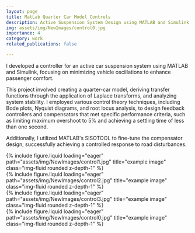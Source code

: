 ```yaml
---
layout: page
title: MatLab Quarter Car Model Controls
description: Active Suspension System Design using MATLAB and Simulink
img: assets/img/NewImages/control0.jpg
importance: 4
category: work
related_publications: false

---
```

I developed a controller for an active car suspension system using MATLAB and Simulink, focusing on minimizing vehicle oscillations to enhance passenger comfort. 

This project involved creating a quarter-car model, deriving transfer functions through the application of Laplace transforms, and analyzing system stability. I employed various control theory techniques, including Bode plots, Nyquist diagrams, and root locus analysis, to design feedback controllers and compensators that met specific performance criteria, such as limiting maximum overshoot to 5% and achieving a settling time of less than one second. 

Additionally, I utilized MATLAB's SISOTOOL to fine-tune the compensator design, successfully achieving a controlled response to road disturbances.

<div class="row">
    <div class="col-sm mt-3 mt-md-0">
        {% include figure.liquid loading="eager" path="assets/img/NewImages/control1.jpg" title="example image" class="img-fluid rounded z-depth-1" %}
    </div>
    <div class="col-sm mt-3 mt-md-0">
        {% include figure.liquid loading="eager" path="assets/img/NewImages/control2.jpg" title="example image" class="img-fluid rounded z-depth-1" %}
    </div>
    <div class="col-sm mt-3 mt-md-0">
        {% include figure.liquid loading="eager" path="assets/img/NewImages/control3.jpg" title="example image" class="img-fluid rounded z-depth-1" %}
    </div>
</div>
<div class="caption">
</div>
<div class="row">
    <div class="col-sm mt-3 mt-md-0">
        {% include figure.liquid loading="eager" path="assets/img/NewImages/control0.jpg" title="example image" class="img-fluid rounded z-depth-1" %}
    </div>
</div>
